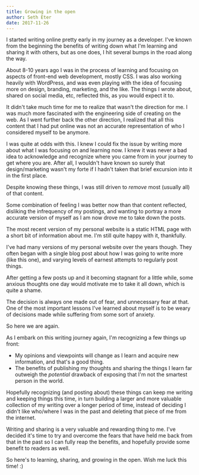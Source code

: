 ```yaml
---
title: Growing in the open
author: Seth Eter
date: 2017-11-26
---
```


I started writing online pretty early in my journey as a developer. I've known
from the beginning the benefits of writing down what I'm learning and sharing it
with others, but as one does, I hit several bumps in the road along the way.

About 8-10 years ago I was in the process of learning and focusing on aspects of
front-end web development, mostly CSS. I was also working heavily with
WordPress, and was even playing with the idea of focusing more on design,
branding, marketing, and the like. The things I wrote about, shared on social
media, etc, reflected this, as you would expect it to.

It didn't take much time for me to realize that wasn't the direction for me. I
was much more fascinated with the engineering side of creating on the web. As I
went further back the other direction, I realized that all this content that I
had put online was not an accurate representation of who I considered myself to
be anymore.

I was quite at odds with this. I knew I could fix the issue by writing more
about what I was focusing on and learning now. I knew it was never a bad idea to
acknowledge and recognize where you came from in your journey to get where you
are. After all, I wouldn't have known so surely that design/marketing wasn't my
forte if I hadn't taken that brief excursion into it in the first place.

Despite knowing these things, I was still driven to *remove* most (usually all)
of that content.

Some combination of feeling I was better now than that content reflected,
disliking the infrequency of my postings, and wanting to portray a more accurate
version of myself as I am now drove me to take down the posts.

The most recent version of my personal website is a static HTML page with a
short bit of information about me. I'm still quite happy with it, thankfully.

I've had many versions of my personal website over the years though. They often
began with a single blog post about how I was going to write more (like this
one), and varying levels of earnest attempts to regularly post things.

After getting a few posts up and it becoming stagnant for a little while, some
anxious thoughts one day would motivate me to take it all down, which is quite a
shame.

The decision is always one made out of fear, and unnecessary fear at that. One of
the most important lessons I've learned about myself is to be weary of decisions
made while suffering from some sort of anxiety.

So here we are again.

As I embark on this writing journey again, I'm recognizing a few things up front:

- My opinions and viewpoints will change as I learn and acquire new information,
  and that's a good thing.
- The benefits of publishing my thoughts and sharing the things I learn far
  outweigh the *potential* drawback of exposing that I'm not the smartest
  person in the world.

Hopefully recognizing (and posting about) these things can keep me writing and
keeping things this time, in turn building a larger and more valuable collection
of my writing over a longer period of time, instead of deciding I didn't like
who/where I was in the past and deleting that piece of me from the internet.

Writing and sharing is a very valuable and rewarding thing to me. I've decided
it's time to try and overcome the fears that have held me back from that in the
past so I can fully reap the benefits, and hopefully provide some benefit to
readers as well.

So here's to learning, sharing, and growing in the open. Wish me luck this time! :)
